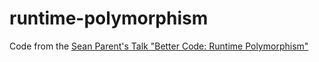 # runtime-polymorphism

Code from the 
[Sean Parent's Talk "Better Code: Runtime Polymorphism"](https://www.youtube.com/watch?v=QGcVXgEVMJg)

